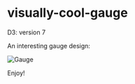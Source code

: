 # visually-cool-gauge
D3: version 7

An interesting gauge design:

![Gauge](https://github.com/awindest/visually-cool-gauge/assets/56596420/b5cf55d7-9a49-46de-921f-8da85cc0d965)

Enjoy!
